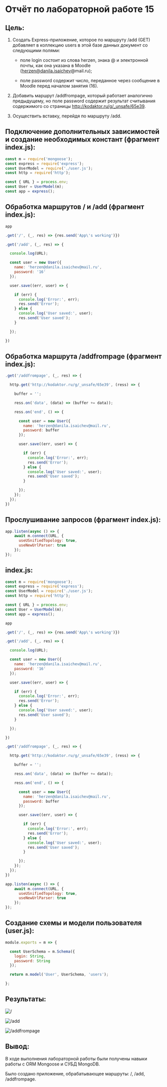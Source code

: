 # Отчёт по лабораторной работе 15

## Цель:

1. Создать Express-приложение, которое по маршруту /add (GET) добавляет в коллекцию users в этой базе данных документ со следующими полями:
   * поле login состоит из слова herzen, знака @ и электронной почты, как она указана в Moodle (herzen@danila.isaichev@mail.ru);
   
   * поле password содержит число, переданное через сообщение в Moodle перед началом занятия (16).

2. Добавить маршрут /addfrompage, который работает аналогично предыдущему, но поле password содержит результат считывания содержимого со страницы http://kodaktor.ru/g/_unsafe/65e39.
3. Осуществить вставку, перейдя по маршруту /add.

## Подключение дополнительных зависимостей и создание необходимых констант (фрагмент index.js):

```js
const m = require('mongoose');
const express = require('express');
const UserModel = require('./user.js');
const http = require('http');

const { URL } = process.env;
const User = UserModel(m);
const app = express();
```

## Обработка маршрутов / и /add (фрагмент index.js):

```js
app

.get('/', (_, res) => {res.send('App\'s working')})

.get('/add', (_, res) => {

  console.log(URL);

  const user = new User({
    name: 'herzen@danila.isaichev@mail.ru',
    password: '16'
  });

  user.save((err, user) => {

    if (err) {
      console.log('Error:', err);
      res.send('Error');
    } else {
      console.log('User saved:', user);
      res.send('User saved');
    }

  });

})
```

## Обработка маршрута /addfrompage (фрагмент index.js):

```js
.get('/addfrompage', (_, res) => {

  http.get('http://kodaktor.ru/g/_unsafe/65e39', (ress) => {

    buffer = '';

    ress.on('data', (data) => (buffer += data));

    ress.on('end', () => {

      const user = new User({
        name: 'herzen@danila.isaichev@mail.ru',
        password: buffer
      });

      user.save((err, user) => {

        if (err) {
          console.log('Error:', err);
          res.send('Error');
        } else {
          console.log('User saved:', user);
          res.send('User saved');
        }

      });
    });
  });
})
```

## Прослушивание запросов (фрагмент index.js):

```js
app.listen(async () => {
    await m.connect(URL, {
      useUSnifiedTopology: true,
      useNewUrlParser: true
    });
});
```

## index.js:

```js
const m = require('mongoose');
const express = require('express');
const UserModel = require('./user.js');
const http = require('http');

const { URL } = process.env;
const User = UserModel(m);
const app = express();

app

.get('/', (_, res) => {res.send('App\'s working')})

.get('/add', (_, res) => {

  console.log(URL);

  const user = new User({
    name: 'herzen@danila.isaichev@mail.ru',
    password: '16'
  });

  user.save((err, user) => {

    if (err) {
      console.log('Error:', err);
      res.send('Error');
    } else {
      console.log('User saved:', user);
      res.send('User saved');
    }

  });

})

.get('/addfrompage', (_, res) => {

  http.get('http://kodaktor.ru/g/_unsafe/65e39', (ress) => {

    buffer = '';

    ress.on('data', (data) => (buffer += data));

    ress.on('end', () => {

      const user = new User({
        name: 'herzen@danila.isaichev@mail.ru',
        password: buffer
      });

      user.save((err, user) => {

        if (err) {
          console.log('Error:', err);
          res.send('Error');
        } else {
          console.log('User saved:', user);
          res.send('User saved');
        }

      });
    });
  });
})

app.listen(async () => {
    await m.connect(URL, {
      useUSnifiedTopology: true,
      useNewUrlParser: true
    });
});
```

## Создание схемы и модели пользователя (user.js):

```js
module.exports = m => {

  const UserSchema = m.Schema({
    login: String,
    password: String
  });

  return m.model('User', UserSchema, 'users');

};
```

## Результаты:

![/](./screenshots/result1.png)

![/add](./screenshots/result2.png)

![/addfrompage](./screenshots/result3.png)

## Вывод:

В ходе выполнения лабораторной работы были получены навыки работы с ORM Mongoose и СУБД MongoDB.

Было создано приложение, обрабатывающее маршруты: /, /add, /addfrompage.
